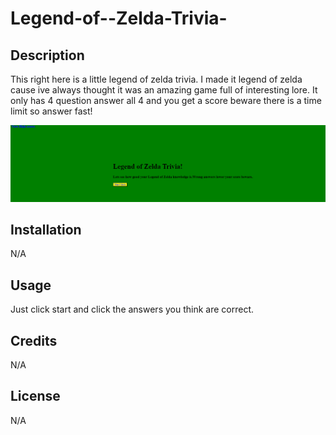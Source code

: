 # Legend-of--Zelda-Trivia-

## Description
This right here is a little legend of zelda trivia. I made it legend of zelda cause ive always thought it was an amazing game full of interesting lore. It only has 4 question answer all 4 and you get a score beware there is a time limit so answer fast!


![quiz homepage ](<assets/images/Screenshot 2023-11-29 222102.png>)

## Installation

N/A

## Usage

Just click start and click the answers you think are correct.

## Credits
N/A

## License

N/A
